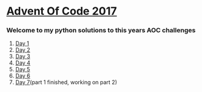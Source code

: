 <a href="https://www.adventofcode.com" target="_blank" style="text-align: center;">Advent Of Code 2017</a>
======
### Welcome to my python solutions to this years AOC challenges
1. [Day 1](day1.py)
2. [Day 2](day2.py)
3. [Day 3](day3.py)
4. [Day 4](day4.py)
5. [Day 5](day5.py)
6. [Day 6](day6.py)
7. [Day 7](day7.py)(part 1 finished, working on part 2)
